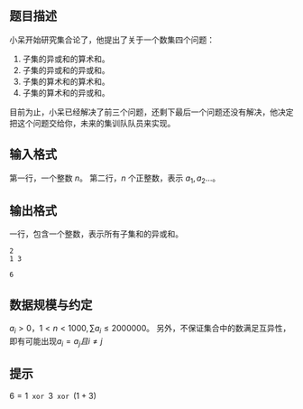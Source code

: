 ## 题目描述

小呆开始研究集合论了，他提出了关于一个数集四个问题：

1. 子集的异或和的算术和。
2. 子集的异或和的异或和。
3. 子集的算术和的算术和。
4. 子集的算术和的异或和。

目前为止，小呆已经解决了前三个问题，还剩下最后一个问题还没有解决，他决定把这个问题交给你，未来的集训队队员来实现。

## 输入格式

第一行，一个整数 $n$。
第二行，$n$ 个正整数，表示 $a_1,a_2…$。

## 输出格式

一行，包含一个整数，表示所有子集和的异或和。

```input1
2
1 3
```

```output1
6
```

## 数据规模与约定

$a_i>0，1<n<1000,\sum a_i\le 2000000$。
另外，不保证集合中的数满足互异性，即有可能出现$a_i= a_j且i\ne j$

## 提示

$6=1\texttt{ xor }3\texttt{ xor }(1+3)$

